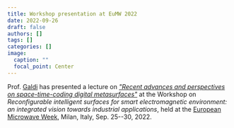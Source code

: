 ```yaml
---
title: Workshop presentation at EuMW 2022
date: 2022-09-26
draft: false
authors: []
tags: []
categories: []
image:
  caption: ""
  focal_point: Center
---
```

Prof. [Galdi](/author/vincenzo-galdi) has presented a lecture on *["Recent advances and perspectives on space-time-coding digital metasurfaces"](/publication/galdi-eu-mw-2022/)* at the Workshop on *Reconfigurable intelligent surfaces for smart electromagnetic environment: an integrated vision towards industrial applications*, held at the [European Microwave Week](https://www.eumweek.com/archive/eumweek2022/www.eumweek.com/index.html), Milan, Italy, Sep. 25--30, 2022.